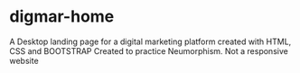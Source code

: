 # digmar-home
A Desktop landing page for a digital marketing platform created with HTML, CSS and BOOTSTRAP
Created to practice Neumorphism.
Not a responsive website
